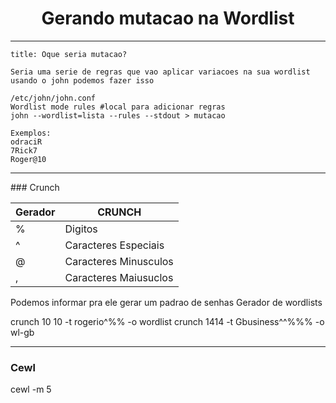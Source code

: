 <h1 align="center">Gerando mutacao na Wordlist</h1>
<hr>

```ad-question
title: Oque seria mutacao?

Seria uma serie de regras que vao aplicar variacoes na sua wordlist
usando o john podemos fazer isso

/etc/john/john.conf
Wordlist mode rules #local para adicionar regras
john --wordlist=lista --rules --stdout > mutacao

Exemplos:
odraciR
7Rick7
Roger@10
```

<hr>
### Crunch


| Gerador | CRUNCH                |
| ------- | --------------------- |
| %       | Digitos               |
| ^       | Caracteres Especiais  |
| @       | Caracteres Minusculos |
| ,       | Caracteres Maiusuclos |


Podemos informar pra ele gerar um padrao de senhas
Gerador de wordlists

crunch 10 10 -t rogerio^%% -o wordlist
crunch 1414 -t Gbusiness^^%%% -o wl-gb

<hr>

### Cewl
cewl <site> -m 5

